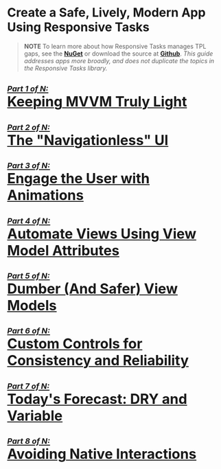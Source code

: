 
# Create a Safe, Lively, Modern App Using Responsive Tasks

>**NOTE**
To learn more about how Responsive Tasks manages TPL gaps, see the <B>[NuGet](https://www.nuget.org/packages/Com.MarcusTS.ResponsiveTasks/)</B> or download the source at <B>[Github](https://github.com/marcusts/Com.MarcusTS.ResponsiveTasks)</B>.  <I>This guide addresses apps more broadly, and does not duplicate the topics in the Responsive Tasks library.</I>

## [<font size="4"><I>Part 1 of N:</I></font></BR><font size="6"><B>Keeping MVVM Truly Light</B></font>](https://github.com/marcusts/Com.MarcusTS.ModernAppDemo/blob/main/ModernAppDemo_1.md)
## [<font size="4"><I>Part 2 of N:</I></font></BR><font size="6"><B>The "Navigationless" UI</B></font>](https://github.com/marcusts/Com.MarcusTS.ModernAppDemo/blob/main/ModernAppDemo_2.md)
## [<font size="4"><I>Part 3 of N:</I></font></BR><font size="6"><B>Engage the User with Animations</B></font>](https://github.com/marcusts/Com.MarcusTS.ModernAppDemo/blob/main/ModernAppDemo_3.md)
## [<font size="4"><I>Part 4 of N:</I></font></BR><font size="6"><B>Automate Views Using View Model Attributes</B></font>](https://github.com/marcusts/Com.MarcusTS.ModernAppDemo/blob/main/ModernAppDemo_4.md)
## [<font size="4"><I>Part 5 of N:</I></font></BR><font size="6"><B>Dumber (And Safer) View Models</B></font>](https://github.com/marcusts/Com.MarcusTS.ModernAppDemo/blob/main/ModernAppDemo_5.md)
## [<font size="4"><I>Part 6 of N:</I></font></BR><font size="6"><B>Custom Controls for Consistency and Reliability</B></font>](https://github.com/marcusts/Com.MarcusTS.ModernAppDemo/blob/main/ModernAppDemo_6.md)
## [<font size="4"><I>Part 7 of N:</I></font></BR><font size="6"><B>Today's Forecast: DRY and Variable</B></font>](https://github.com/marcusts/Com.MarcusTS.ModernAppDemo/blob/main/ModernAppDemo_7.md)
## [<font size="4"><I>Part 8 of N:</I></font></BR><font size="6"><B>Avoiding Native Interactions</B></font>](https://github.com/marcusts/Com.MarcusTS.ModernAppDemo/blob/main/ModernAppDemo_8.md)
